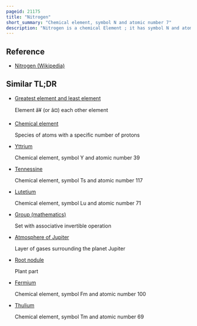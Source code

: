 ```yaml
---
pageid: 21175
title: "Nitrogen"
short_summary: "Chemical element, symbol N and atomic number 7"
description: "Nitrogen is a chemical Element ; it has symbol N and atomic Number 7. Nitrogen is a nonmetal and the lightest Member of Group 15 of the periodic Table often called the Pnictogens. It is a common Element in the Universe, estimated at Seventh in total Abundance in the Milky Way and the Solar System. Two Atoms of the Element Bond to form n2 a Colorless and odorless diatomic Gas at standard Temperature and Pressure. N2 Forms about 78 % of Earth's Atmosphere, making it the most abundant uncombined Element in Air. Because of the Volatility of nitrogen Compounds Nitrogen is relatively rare in the solid Parts of the Earth."
---
```


## Reference

- [Nitrogen (Wikipedia)](https://en.wikipedia.org/?curid=21175)

## Similar TL;DR

- [Greatest element and least element](/tldr/en/greatest-element-and-least-element)

  Element â¥ (or â¤) each other element

- [Chemical element](/tldr/en/chemical-element)

  Species of atoms with a specific number of protons

- [Yttrium](/tldr/en/yttrium)

  Chemical element, symbol Y and atomic number 39

- [Tennessine](/tldr/en/tennessine)

  Chemical element, symbol Ts and atomic number 117

- [Lutetium](/tldr/en/lutetium)

  Chemical element, symbol Lu and atomic number 71

- [Group (mathematics)](/tldr/en/group-mathematics)

  Set with associative invertible operation

- [Atmosphere of Jupiter](/tldr/en/atmosphere-of-jupiter)

  Layer of gases surrounding the planet Jupiter

- [Root nodule](/tldr/en/root-nodule)

  Plant part

- [Fermium](/tldr/en/fermium)

  Chemical element, symbol Fm and atomic number 100

- [Thulium](/tldr/en/thulium)

  Chemical element, symbol Tm and atomic number 69
